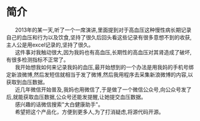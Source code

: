 # 简介

&nbsp;&nbsp;&nbsp;&nbsp;&nbsp;&nbsp;2013年的某一天,听了一个一席演讲,里面提到对于高血压这种慢性病长期记录自己的血压和行为以及饮食,坚持了很久后回头看这些记录有很多意想不到的收获,主人公是用excel记录的,坚持了很久。
</br>&nbsp;&nbsp;&nbsp;&nbsp;&nbsp;&nbsp;这件事对我触动很大,因为我妈也有高血压,长期性的高血压对其肾造成了破坏,有很多检测指标不正常了。
</br>&nbsp;&nbsp;&nbsp;&nbsp;&nbsp;&nbsp;我开始想我如何来记录我妈的血压,最开始想到的一个办法是用我妈的手机号绑定新浪微博,然后发短信就相当于发了微博,然后我用程序去采集新浪微博的内容,以获取到血压数据。
</br>&nbsp;&nbsp;&nbsp;&nbsp;&nbsp;&nbsp;近几年微信开始普及,我妈也用微信了,于是做了一个微信公众号,向公众号发了后,就能获取血压数据,公众号还能发提醒,让她提交血压数据。
</br>&nbsp;&nbsp;&nbsp;&nbsp;&nbsp;&nbsp;感兴趣的话微信搜索"大白健康助手"。
</br>&nbsp;&nbsp;&nbsp;&nbsp;&nbsp;&nbsp;希望把这个产品化，方便到更多人,为了打消疑虑,将源代码开源。
